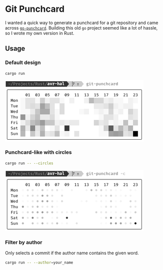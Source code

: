 # Git Punchcard

I wanted a quick way to generate a punchcard for a git repository and came across
[`go-punchcard`](https://github.com/axiom/go-punchcard/tree/master).
Building this old `go` project seemed like a lot of hassle, so I wrote my own version in Rust.

## Usage

### Default design

```sh
cargo run
```

![git punchcard](demo.png)

### Punchcard-like with circles

```sh
cargo run -- --circles
```

![git punchcard](demo_circles.png)

### Filter by author

Only selects a commit if the author name contains the given word.

```sh
cargo run -- --author=your_name
```
